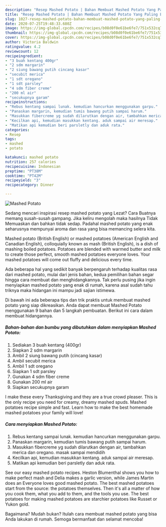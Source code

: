 ```yaml
---
description: "Resep Mashed Potato | Bahan Membuat Mashed Potato Yang Paling Enak"
title: "Resep Mashed Potato | Bahan Membuat Mashed Potato Yang Paling Enak"
slug: 1027-resep-mashed-potato-bahan-membuat-mashed-potato-yang-paling-enak
date: 2020-07-25T19:48:33.680Z
image: https://img-global.cpcdn.com/recipes/b08d0f0e61be6fe7/751x532cq70/mashed-potato-foto-resep-utama.jpg
thumbnail: https://img-global.cpcdn.com/recipes/b08d0f0e61be6fe7/751x532cq70/mashed-potato-foto-resep-utama.jpg
cover: https://img-global.cpcdn.com/recipes/b08d0f0e61be6fe7/751x532cq70/mashed-potato-foto-resep-utama.jpg
author: Victoria Baldwin
ratingvalue: 4.2
reviewcount: 12
recipeingredient:
- "3 buah kentang 400gr"
- "2 sdm margarin"
- "2 siung bawang putih cincang kasar"
- "secubit merica"
- "1 sdt oregano"
- "1 sdt parsley"
- "4 sdm fiber creme"
- "200 ml air"
- "secukupnya garam"
recipeinstructions:
- "Rebus kentang sampai lunak. kemudian hancurkan menggunakan garpu."
- "Panaskan margarin, kemudian tumis bawang putih sampai harum."
- "Masukkan fibercreme yg sudah dilarutkan dengan air, tambahkan merica dan oregano. masak sampai mendidih"
- "Kecilkan api, kemudian masukkan kentang. aduk sampai air meresap."
- "Matikan api kemudian beri parsletly dan aduk rata."
categories:
- Resep
tags:
- mashed
- potato

katakunci: mashed potato 
nutrition: 257 calories
recipecuisine: Indonesian
preptime: "PT38M"
cooktime: "PT42M"
recipeyield: "3"
recipecategory: Dinner

---
```



![Mashed Potato](https://img-global.cpcdn.com/recipes/b08d0f0e61be6fe7/751x532cq70/mashed-potato-foto-resep-utama.jpg)

Sedang mencari inspirasi resep mashed potato yang Lezat? Cara Buatnya memang susah-susah gampang. Jika keliru mengolah maka hasilnya Tidak Memuaskan dan bahkan tidak sedap. Padahal mashed potato yang enak seharusnya mempunyai aroma dan rasa yang bisa memancing selera kita.

Mashed potato (British English) or mashed potatoes (American English and Canadian English), colloquially known as mash (British English), is a dish of mashing boiled potatoes. Potatoes are blended with warmed butter and milk to create those perfect, smooth mashed potatoes everyone loves. Your mashed potatoes will come out fluffy and delicious every time.

Ada beberapa hal yang sedikit banyak berpengaruh terhadap kualitas rasa dari mashed potato, mulai dari jenis bahan, kedua pemilihan bahan segar hingga cara membuat dan menghidangkannya. Tak perlu pusing jika ingin menyiapkan mashed potato yang enak di rumah, karena asal sudah tahu triknya maka hidangan ini mampu jadi sajian istimewa.


Di bawah ini ada beberapa tips dan trik praktis untuk membuat mashed potato yang siap dikreasikan. Anda dapat membuat Mashed Potato menggunakan 9 bahan dan 5 langkah pembuatan. Berikut ini cara dalam membuat hidangannya.

<!--inarticleads1-->

##### Bahan-bahan dan bumbu yang dibutuhkan dalam menyiapkan Mashed Potato:

1. Sediakan 3 buah kentang (400gr)
1. Siapkan 2 sdm margarin
1. Ambil 2 siung bawang putih (cincang kasar)
1. Ambil secubit merica
1. Ambil 1 sdt oregano
1. Siapkan 1 sdt parsley
1. Gunakan 4 sdm fiber creme
1. Gunakan 200 ml air
1. Siapkan secukupnya garam


I make these every Thanksgiving and they are a true crowd pleaser. This is the only recipe you need for creamy, dreamy mashed spuds. Mashed potatoes recipe simple and fast. Learn how to make the best homemade mashed potatoes your family will love! 

<!--inarticleads2-->

##### Cara menyiapkan Mashed Potato:

1. Rebus kentang sampai lunak. kemudian hancurkan menggunakan garpu.
1. Panaskan margarin, kemudian tumis bawang putih sampai harum.
1. Masukkan fibercreme yg sudah dilarutkan dengan air, tambahkan merica dan oregano. masak sampai mendidih
1. Kecilkan api, kemudian masukkan kentang. aduk sampai air meresap.
1. Matikan api kemudian beri parsletly dan aduk rata.


See our easy mashed potato recipes. Heston Blumenthal shows you how to make perfect mash and Delia makes a garlic version, while James Martin does an Everyone loves good mashed potato. The best mashed potatoes start from the source: the potatoes themselves. Then it&#39;s all a matter of how you cook them, what you add to them, and the tools you use. The best potatoes for making mashed potatoes are starchier potatoes like Russet or Yukon gold. 

Bagaimana? Mudah bukan? Itulah cara membuat mashed potato yang bisa Anda lakukan di rumah. Semoga bermanfaat dan selamat mencoba!

